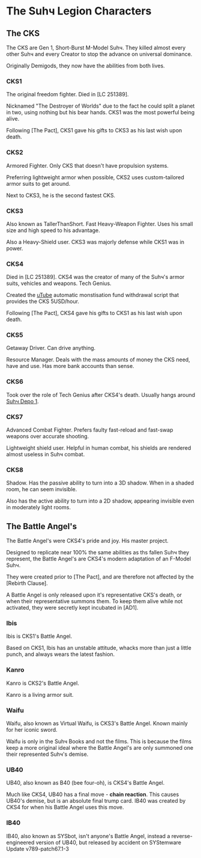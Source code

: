 # The Suhч Legion Characters
## The CKS
The CKS are Gen 1, Short-Burst M-Model Suhч. They killed almost every other Suhч and every Creator to stop the advance on universal dominance.

Originally Demigods, they now have the abilities from both lives.
### CKS1
The original freedom fighter. Died in [LC 251389].

Nicknamed "The Destroyer of Worlds" due to the fact he could split a planet in two, using nothing but his bear hands. CKS1 was the most powerful being alive.

Following [The Pact], CKS1 gave his gifts to CKS3 as his last wish upon death.
### CKS2
Armored Fighter. Only CKS that doesn't have propulsion systems.

Preferring lightweight armor when possible, CKS2 uses custom-tailored armor suits to get around.

Next to CKS3, he is the second fastest CKS.
### CKS3
Also known as TallerThanShort. Fast Heavy-Weapon Fighter. Uses his small size and high speed to his advantage.

Also a Heavy-Shield user. CKS3 was majorly defense while CKS1 was in power.
### CKS4
Died in [LC 251389]. CKS4 was the creator of many of the Suhч's armor suits, vehicles and weapons. Tech Genius.

Created the [uTube](https://common-codes.github.io/uTube/) automatic monstisation fund withdrawal script that provides the CKS 5USD/hour.

Following [The Pact], CKS4 gave his gifts to CKS1 as his last wish upon death.
### CKS5
Getaway Driver. Can drive anything.

Resource Manager. Deals with the mass amounts of money the CKS need, have and use. Has more bank accounts than sense.
### CKS6
Took over the role of Tech Genius after CKS4's death. Usually hangs around [Suhч Depo 1](https://tallerthanshort.github.io/gps/depos/#depo-1).
### CKS7
Advanced Combat Fighter. Prefers faulty fast-reload and fast-swap weapons over accurate shooting.

Lightweight shield user. Helpful in human combat, his shields are rendered almost useless in Suhч combat.
### CKS8
Shadow. Has the passive ability to turn into a 3D shadow. When in a shaded room, he can seem invisible.

Also has the active ability to turn into a 2D shadow, appearing invisible even in moderately light rooms.
## The Battle Angel's
The Battle Angel's were CKS4's pride and joy. His master project.

Designed to replicate near 100% the same abilities as ths fallen Suhч they represent, the Battle Angel's are CKS4's modern adaptation of an F-Model Suhч.

They were created prior to [The Pact], and are therefore not affected by the [Rebirth Clause].

A Battle Angel is only released upon it's representative CKS's death, or when their representative summons them. To keep them alive while not activated, they were secretly kept incubated in [AD1].
### Ibis
Ibis is CKS1's Battle Angel.

Based on CKS1, Ibis has an unstable attitude, whacks more than just a little punch, and always wears the latest fashion.
### Kanro
Kanro is CKS2's Battle Angel.

Kanro is a living armor suit.
### Waifu
Waifu, also known as Virtual Waifu, is CKS3's Battle Angel. Known mainly for her iconic sword.

Waifu is only in the Suhч Books and not the films. This is because the films keep a more original ideal where the Battle Angel's are only summoned one their represented Suhч's demise.
### UB40
UB40, also known as B40 (bee four-oh), is CKS4's Battle Angel.

Much like CKS4, UB40 has a final move - **chain reaction**. This causes UB40's demise, but is an absolute final trump card. IB40 was created by CKS4 for when his Battle Angel uses this move.
### IB40
IB40, also known as SYSbot, isn't anyone's Battle Angel, instead a reverse-engineered version of UB40, but released by accident on SYStemware Update v789-patch67.1-3
